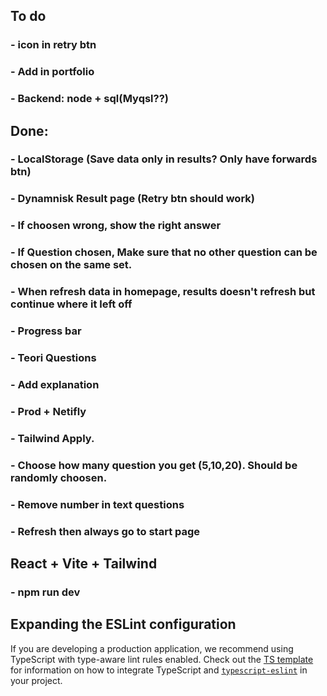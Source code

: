 ## To do
 ### - icon in retry btn
 ### - Add in portfolio
 ### - Backend: node + sql(Myqsl??)
 

## Done: 
 ### - LocalStorage (Save data only in results? Only have forwards btn)
 ### - Dynamnisk Result page (Retry btn should work) 
 ### - If choosen wrong, show the right answer
 ### - If Question chosen, Make sure that no other question can be chosen on the same set.
 ###  - When refresh data in homepage, results doesn't refresh but continue where it left off
 ### - Progress bar
 ### - Teori Questions
 ### - Add explanation
 ### - Prod + Netifly
 ### - Tailwind Apply.
 ### - Choose how many question you get (5,10,20). Should be randomly choosen. 
 ### - Remove number in text questions
 ### - Refresh then always go to start page






## React + Vite + Tailwind
 ### - npm run dev
 

## Expanding the ESLint configuration

If you are developing a production application, we recommend using TypeScript with type-aware lint rules enabled. Check out the [TS template](https://github.com/vitejs/vite/tree/main/packages/create-vite/template-react-ts) for information on how to integrate TypeScript and [`typescript-eslint`](https://typescript-eslint.io) in your project.







